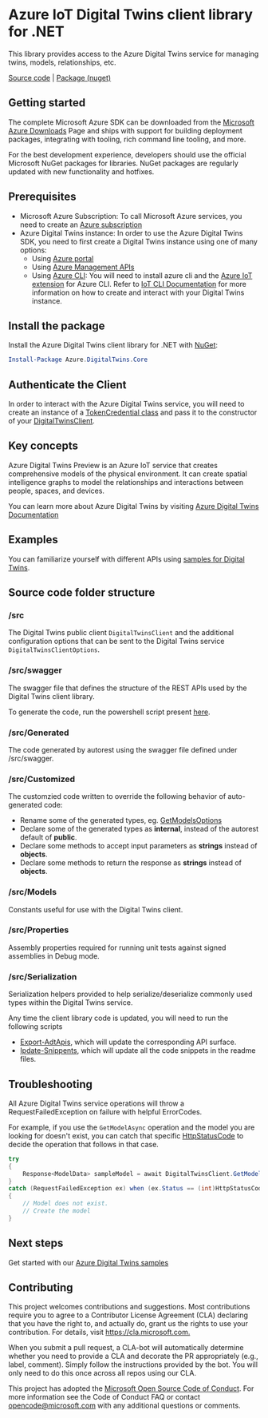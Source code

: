 # Azure IoT Digital Twins client library for .NET

This library provides access to the Azure Digital Twins service for managing twins, models, relationships, etc.

  [Source code][source] | [Package (nuget)][package]

## Getting started

The complete Microsoft Azure SDK can be downloaded from the [Microsoft Azure Downloads][microsoft_sdk_download] Page and ships with support for building deployment packages, integrating with tooling, rich command line tooling, and more.

For the best development experience, developers should use the official Microsoft NuGet packages for libraries. NuGet packages are regularly updated with new functionality and hotfixes.

## Prerequisites

- Microsoft Azure Subscription: To call Microsoft Azure services, you need to create an [Azure subscription][azure_sub]
- Azure Digital Twins instance: In order to use the Azure Digital Twins SDK, you need to first create a Digital Twins instance using one of many options:
  - Using [Azure portal][azure_portal]
  - Using [Azure Management APIs][azure_rest_api]
  - Using [Azure CLI][azure_cli]: You will need to install azure cli and the [Azure IoT extension][iot_cli_extension] for Azure CLI. Refer to [IoT CLI Documentation][iot_cli_doc] for more information on how to create and interact with your Digital Twins instance.

## Install the package

Install the Azure Digital Twins client library for .NET with [NuGet][nuget]:

```PowerShell
Install-Package Azure.DigitalTwins.Core
```

## Authenticate the Client

In order to interact with the Azure Digital Twins service, you will need to create an instance of a [TokenCredential class][token_credential] and pass it to the constructor of your [DigitalTwinsClient][digital_twins_client].

## Key concepts

Azure Digital Twins Preview is an Azure IoT service that creates comprehensive models of the physical environment. It can create spatial intelligence graphs to model the relationships and interactions between people, spaces, and devices.

You can learn more about Azure Digital Twins by visiting [Azure Digital Twins Documentation][digital_twins_documentation]

## Examples

You can familiarize yourself with different APIs using [samples for Digital Twins](./samples/).

## Source code folder structure

### /src

The Digital Twins public client `DigitalTwinsClient` and the additional configuration options that can be sent to the Digital Twins service `DigitalTwinsClientOptions`.

### /src/swagger

The swagger file that defines the structure of the REST APIs used by the Digital Twins client library.

To generate the code, run the powershell script present [here](./src/generate.ps1).

### /src/Generated

The code generated by autorest using the swagger file defined under /src/swagger.

### /src/Customized

The customzied code written to override the following behavior of auto-generated code:

- Rename some of the generated types, eg. [GetModelsOptions](./src/Customized/Models/GetModelsOptions.cs)
- Declare some of the generated types as **internal**, instead of the autorest default of **public**.
- Declare some methods to accept input parameters as **strings** instead of **objects**.
- Declare some methods to return the response as **strings** instead of **objects**.

### /src/Models

Constants useful for use with the Digital Twins client.

### /src/Properties

Assembly properties required for running unit tests against signed assemblies in Debug mode.

### /src/Serialization

Serialization helpers provided to help serialize/deserialize commonly used types within the Digital Twins service.

Any time the client library code is updated, you will need to run the following scripts

- [Export-AdtApis](./../Export-AdtApis.ps1), which will update the corresponding API surface.
- [Ipdate-Snippents](./../Update-AdtSnippets.ps1), which will update all the code snippets in the readme files.

## Troubleshooting

All Azure Digital Twins service operations will throw a RequestFailedException on failure with helpful ErrorCodes.

For example, if you use the `GetModelAsync` operation and the model you are looking for doesn't exist, you can catch that specific [HttpStatusCode][http_status_code] to decide the operation that follows in that case.

```csharp
try
{
    Response<ModelData> sampleModel = await DigitalTwinsClient.GetModelAsync(sampleModelId).ConfigureAwait(false);
}
catch (RequestFailedException ex) when (ex.Status == (int)HttpStatusCode.NotFound)
{
    // Model does not exist.
    // Create the model
}

```

## Next steps

Get started with our [Azure Digital Twins samples](./samples)

## Contributing

This project welcomes contributions and suggestions. Most contributions require you to agree to a Contributor License Agreement (CLA) declaring that you have the right to, and actually do, grant us the rights to use your contribution. For details, visit <https://cla.microsoft.com.>

When you submit a pull request, a CLA-bot will automatically determine whether you need to provide a CLA and decorate the PR appropriately (e.g., label, comment). Simply follow the instructions provided by the bot. You will only need to do this once across all repos using our CLA.

This project has adopted the [Microsoft Open Source Code of Conduct][code_of_conduct]. For more information see the Code of Conduct FAQ or contact opencode@microsoft.com with any additional questions or comments.

<!-- LINKS -->
[microsoft_sdk_download]: https://azure.microsoft.com/en-us/downloads/?sdk=net
[azure_sdk_target_frameworks]: https://github.com/azure/azure-sdk-for-net#target-frameworks
[azure_cli]: https://docs.microsoft.com/cli/azure
[azure_sub]: https://azure.microsoft.com/free/
[source]: https://github.com/Azure/azure-sdk-for-net/tree/master/sdk/digitaltwins
[package]: https://www.nuget.org/packages/Azure.DigitalTwins.Core
[code_of_conduct]: https://opensource.microsoft.com/codeofconduct/
[nuget]: https://www.nuget.org/
[azure_portal]: https://portal.azure.com/
[azure_rest_api]: https://docs.microsoft.com/en-us/rest/api/azure/
[azure_core_library]: https://github.com/Azure/azure-sdk-for-net/tree/master/sdk/core/Azure.Core
[token_credential]: https://docs.microsoft.com/en-us/dotnet/api/azure.core.tokencredential?view=azure-dotnet
[digital_twins_client]: https://github.com/Azure/azure-sdk-for-net/blob/master/sdk/digitaltwins/Azure.DigitalTwins.Core/src/DigitalTwinsClient.cs
[digital_twins_documentation]: https://docs.microsoft.com/en-us/azure/digital-twins/
[azure_cli]: https://docs.microsoft.com/en-us/cli/azure/install-azure-cli?view=azure-cli-latest
[iot_cli_extension]: https://docs.microsoft.com/en-us/azure/iot-pnp/howto-install-pnp-cli#:~:text=The%20Azure%20CLI%20lets%20you,Plug%20and%20Play%20Preview%20devices.
[iot_cli_doc]: https://docs.microsoft.com/en-us/cli/azure/ext/azure-iot/iot?view=azure-cli-latest
[http_status_code]: https://docs.microsoft.com/en-us/dotnet/api/system.net.httpstatuscode?view=netcore-3.1
